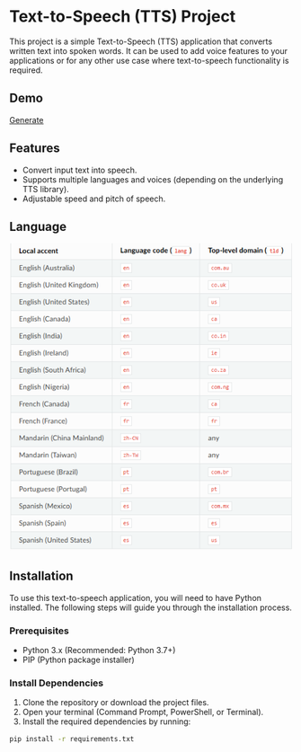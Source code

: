 # Text-to-Speech (TTS) Project

This project is a simple Text-to-Speech (TTS) application that converts written text into spoken words. It can be used to add voice features to your applications or for any other use case where text-to-speech functionality is required.

## Demo
[Generate](https://priyam144.pythonanywhere.com/generate-speech?msg=Hi&lang=en)

## Features

- Convert input text into speech.
- Supports multiple languages and voices (depending on the underlying TTS library).
- Adjustable speed and pitch of speech.

## Language

![Accents](image.png)

## Installation

To use this text-to-speech application, you will need to have Python installed. The following steps will guide you through the installation process.

### Prerequisites

- Python 3.x (Recommended: Python 3.7+)
- PIP (Python package installer)

### Install Dependencies

1. Clone the repository or download the project files.
2. Open your terminal (Command Prompt, PowerShell, or Terminal).
3. Install the required dependencies by running:

```bash
pip install -r requirements.txt
```
